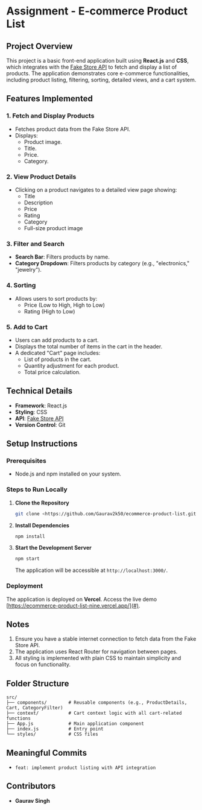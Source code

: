 # Assignment - E-commerce Product List

## Project Overview

This project is a basic front-end application built using **React.js** and **CSS**, which integrates with the [Fake Store API](https://fakestoreapi.com/) to fetch and display a list of products. The application demonstrates core e-commerce functionalities, including product listing, filtering, sorting, detailed views, and a cart system.

## Features Implemented

### 1. **Fetch and Display Products**

- Fetches product data from the Fake Store API.
- Displays:
  - Product image.
  - Title.
  - Price.
  - Category.

### 2. **View Product Details**

- Clicking on a product navigates to a detailed view page showing:
  - Title
  - Description
  - Price
  - Rating
  - Category
  - Full-size product image

### 3. **Filter and Search**

- **Search Bar**: Filters products by name.
- **Category Dropdown**: Filters products by category (e.g., "electronics," "jewelry").

### 4. **Sorting**

- Allows users to sort products by:
  - Price (Low to High, High to Low)
  - Rating (High to Low)

### 5. **Add to Cart**

- Users can add products to a cart.
- Displays the total number of items in the cart in the header.
- A dedicated "Cart" page includes:
  - List of products in the cart.
  - Quantity adjustment for each product.
  - Total price calculation.

## Technical Details

- **Framework**: React.js
- **Styling**: CSS
- **API**: [Fake Store API](https://fakestoreapi.com/)
- **Version Control**: Git

## Setup Instructions

### Prerequisites

- Node.js and npm installed on your system.

### Steps to Run Locally

1. **Clone the Repository**

   ```bash
   git clone <https://github.com/Gaurav2k50/ecommerce-product-list.git>
   ```

2. **Install Dependencies**

   ```bash
   npm install
   ```

3. **Start the Development Server**
   ```bash
   npm start
   ```
   The application will be accessible at `http://localhost:3000/`.

### Deployment

The application is deployed on **Vercel**. Access the live demo [https://ecommerce-product-list-nine.vercel.app/](#).

## Notes

1. Ensure you have a stable internet connection to fetch data from the Fake Store API.
2. The application uses React Router for navigation between pages.
3. All styling is implemented with plain CSS to maintain simplicity and focus on functionality.

## Folder Structure

```
src/
├── components/        # Reusable components (e.g., ProductDetails, Cart, CategoryFilter)
├── context/           # Cart context logic with all cart-related functions
├── App.js             # Main application component
├── index.js           # Entry point
└── styles/            # CSS files
```

## Meaningful Commits

- `feat: implement product listing with API integration`

## Contributors

- **Gaurav Singh**
